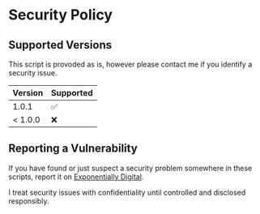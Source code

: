 # Security Policy

## Supported Versions

This script is provoded as is, however please contact me if you identify a security issue.

| Version  | Supported          |
| -------- | ------------------ |
| 1.0.1    | :white_check_mark: |
| < 1.0.0  | :x:                |

## Reporting a Vulnerability

If you have found or just suspect a security problem somewhere in these
scripts, report it on [Exponentially Digital](https://www.exponentiallydigital.com/contact/).

I treat security issues with confidentiality until controlled and disclosed responsibly.

